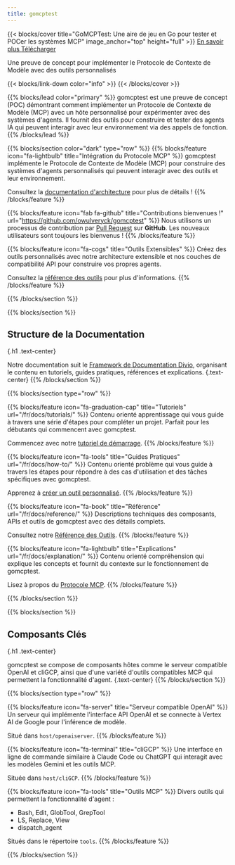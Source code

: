 ```yaml
---
title: gomcptest
---
```


{{< blocks/cover title="GoMCPTest: Une aire de jeu en Go pour tester et POCer les systèmes MCP" image_anchor="top" height="full" >}}
<a class="btn btn-lg btn-primary me-3 mb-4" href="docs/">
  En savoir plus <i class="fas fa-arrow-alt-circle-right ms-2"></i>
</a>
<a class="btn btn-lg btn-secondary me-3 mb-4" href="https://github.com/owulveryck/gomcptest">
  Télécharger <i class="fab fa-github ms-2 "></i>
</a>
<p class="lead mt-5">Une preuve de concept pour implémenter le Protocole de Contexte de Modèle avec des outils personnalisés</p>
{{< blocks/link-down color="info" >}}
{{< /blocks/cover >}}


{{% blocks/lead color="primary" %}}
gomcptest est une preuve de concept (POC) démontrant comment implémenter un Protocole de Contexte de Modèle (MCP) avec un hôte personnalisé pour expérimenter avec des systèmes d'agents. Il fournit des outils pour construire et tester des agents IA qui peuvent interagir avec leur environnement via des appels de fonction.
{{% /blocks/lead %}}


{{% blocks/section color="dark" type="row" %}}
{{% blocks/feature icon="fa-lightbulb" title="Intégration du Protocole MCP" %}}
gomcptest implémente le Protocole de Contexte de Modèle (MCP) pour construire des systèmes d'agents personnalisés qui peuvent interagir avec des outils et leur environnement.

Consultez la [documentation d'architecture](/fr/docs/explanation/architecture) pour plus de détails !
{{% /blocks/feature %}}


{{% blocks/feature icon="fab fa-github" title="Contributions bienvenues !" url="https://github.com/owulveryck/gomcptest" %}}
Nous utilisons un processus de contribution par [Pull Request](https://github.com/owulveryck/gomcptest/pulls) sur **GitHub**. Les nouveaux utilisateurs sont toujours les bienvenus !
{{% /blocks/feature %}}


{{% blocks/feature icon="fa-cogs" title="Outils Extensibles" %}}
Créez des outils personnalisés avec notre architecture extensible et nos couches de compatibilité API pour construire vos propres agents.

Consultez la [référence des outils](/fr/docs/reference/tools) pour plus d'informations.
{{% /blocks/feature %}}


{{% /blocks/section %}}


{{% blocks/section %}}
## Structure de la Documentation
{.h1 .text-center}

Notre documentation suit le [Framework de Documentation Divio](https://documentation.divio.com/), organisant le contenu en tutoriels, guides pratiques, références et explications.
{.text-center}
{{% /blocks/section %}}


{{% blocks/section type="row" %}}

{{% blocks/feature icon="fa-graduation-cap" title="Tutoriels" url="/fr/docs/tutorials/" %}}
Contenu orienté apprentissage qui vous guide à travers une série d'étapes pour compléter un projet. Parfait pour les débutants qui commencent avec gomcptest.

Commencez avec notre [tutoriel de démarrage](/fr/docs/tutorials/getting-started/).
{{% /blocks/feature %}}

{{% blocks/feature icon="fa-tools" title="Guides Pratiques" url="/fr/docs/how-to/" %}}
Contenu orienté problème qui vous guide à travers les étapes pour répondre à des cas d'utilisation et des tâches spécifiques avec gomcptest.

Apprenez à [créer un outil personnalisé](/fr/docs/how-to/create-custom-tool/).
{{% /blocks/feature %}}

{{% blocks/feature icon="fa-book" title="Référence" url="/fr/docs/reference/" %}}
Descriptions techniques des composants, APIs et outils de gomcptest avec des détails complets.

Consultez notre [Référence des Outils](/fr/docs/reference/tools/).
{{% /blocks/feature %}}

{{% blocks/feature icon="fa-lightbulb" title="Explications" url="/fr/docs/explanation/" %}}
Contenu orienté compréhension qui explique les concepts et fournit du contexte sur le fonctionnement de gomcptest.

Lisez à propos du [Protocole MCP](/fr/docs/explanation/mcp-protocol/).
{{% /blocks/feature %}}

{{% /blocks/section %}}


{{% blocks/section %}}
## Composants Clés
{.h1 .text-center}

gomcptest se compose de composants hôtes comme le serveur compatible OpenAI et cliGCP, ainsi que d'une variété d'outils compatibles MCP qui permettent la fonctionnalité d'agent.
{.text-center}
{{% /blocks/section %}}

{{% blocks/section type="row" %}}

{{% blocks/feature icon="fa-server" title="Serveur compatible OpenAI" %}}
Un serveur qui implémente l'interface API OpenAI et se connecte à Vertex AI de Google pour l'inférence de modèle.

Situé dans `host/openaiserver`.
{{% /blocks/feature %}}

{{% blocks/feature icon="fa-terminal" title="cliGCP" %}}
Une interface en ligne de commande similaire à Claude Code ou ChatGPT qui interagit avec les modèles Gemini et les outils MCP.

Située dans `host/cliGCP`.
{{% /blocks/feature %}}

{{% blocks/feature icon="fa-tools" title="Outils MCP" %}}
Divers outils qui permettent la fonctionnalité d'agent :
- Bash, Edit, GlobTool, GrepTool
- LS, Replace, View
- dispatch_agent

Situés dans le répertoire `tools`.
{{% /blocks/feature %}}

{{% /blocks/section %}}
